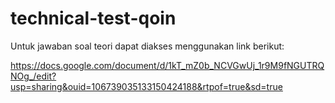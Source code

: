 # technical-test-qoin

Untuk jawaban soal teori dapat diakses menggunakan link berikut:

https://docs.google.com/document/d/1kT_mZ0b_NCVGwUj_1r9M9fNGUTRQNOg_/edit?usp=sharing&ouid=106739035133150424188&rtpof=true&sd=true 
